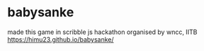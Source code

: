 # babysanke
made this game in scribble js hackathon organised by wncc, IITB
https://himu23.github.io/babysanke/
